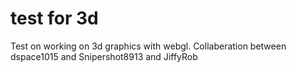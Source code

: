 # test for 3d
Test on working on 3d graphics with webgl.
Collaberation between dspace1015 and Snipershot8913 and JiffyRob
